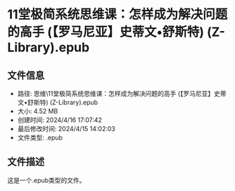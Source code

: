 ﻿# 11堂极简系统思维课：怎样成为解决问题的高手 (【罗马尼亚】史蒂文•舒斯特) (Z-Library).epub

## 文件信息
- 路径: 思维\11堂极简系统思维课：怎样成为解决问题的高手 (【罗马尼亚】史蒂文•舒斯特) (Z-Library).epub
- 大小: 4.52 MB
- 创建时间: 2024/4/16 17:07:42
- 最后修改时间: 2024/4/15 14:02:03
- 文件类型: .epub

## 文件描述
这是一个.epub类型的文件。

